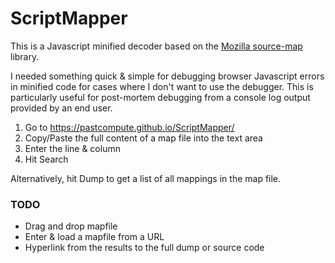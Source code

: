 # ScriptMapper

This is a Javascript minified decoder based on the [Mozilla source-map](https://github.com/mozilla/source-map/) library.

I needed something quick & simple for debugging browser Javascript errors in minified code for cases where I 
don't want to use the debugger. This is particularly useful for post-mortem debugging from a console log output
provided by an end user.

1. Go to https://pastcompute.github.io/ScriptMapper/
2. Copy/Paste the full content of a map file into the text area
3. Enter the line & column 
4. Hit Search

Alternatively, hit Dump to get a list of all mappings in the map file.

### TODO

* Drag and drop mapfile
* Enter & load a mapfile from a URL
* Hyperlink from the results to the full dump or source code